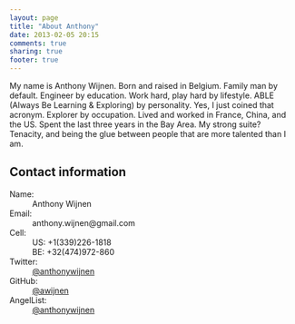 ```yaml
---
layout: page
title: "About Anthony"
date: 2013-02-05 20:15
comments: true
sharing: true
footer: true
---
```

<p>My name is Anthony Wijnen. Born and raised in Belgium. Family man by default. Engineer by education. Work hard, play hard by lifestyle. ABLE (Always Be Learning & Exploring) by personality. Yes, I just coined that acronym. Explorer by occupation. Lived and worked in France, China, and the US. Spent the last three years in the Bay Area. My strong suite? Tenacity, and being the glue between people that are more talented than I am.</p>

<p><section class="vcard" itemscope itemtype="http://data-vocabulary.org/Person"></p>

<div class="profile-image me"></div>




<h1> Contact information </h1>


<dl>
    <dt>Name:</dt>
    <dd itemprop="name">Anthony Wijnen</dd>
    <dt>Email:</dt>
    <dd>anthony.wijnen@gmail.com</dd>
    <dt>Cell:</dt>
    <dd>US: +1(339)226-1818</dd>
    <dt></dt>
    <dd>BE: +32(474)972-860</dd>
    <dt>Twitter:</dt>
    <dd itemprop="url"><a href="https://twitter.com/anthonywijnen">@anthonywijnen</a></dd>
    <dt>GitHub:</dt>
    <dd itemprop="url"><a href="https://github.com/awijnen">@awijnen</a></dd>
    <dt>AngelList:</dt>
    <dd itemprop="url"><a href="https://angel.co/anthony-wijnen">@anthonywijnen</a></dd>
</dl>


<p></section></p>